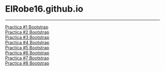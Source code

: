 # ElRobe16.github.io
<hr>
<a href="https://ElRobe16.github.io/16abril.html">Practica #1 Bootstrap </a><br>
<a href="https://ElRobe16.github.io/PRACTICA 2.html">Practica #2 Bootstrap </a> <br>
<a href="https://ElRobe16.github.io/practicabootstrap.html">Practica #3 Bootstrap </a> <br>
<a href="https://ElRobe16.github.io/imagenes.html">Practica #4 Bootstrap </a> <br>
<a href="https://ElRobe16.github.io/20 de abril.html">Practica #5 Bootstrap </a> <br>
<a href="https://ElRobe16.github.io/PRACTICA 6.html">Practica #6 Bootstrap </a> <br>
<a href="https://ElRobe16.github.io/Practica 7.html">Practica #7 Bootstrap </a> <br>
<a href="ElRobe16.github.io/modalesenbootstrap.html">Practica #8 Bootstrap </a> <br>
